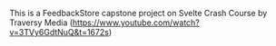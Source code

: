 This is a FeedbackStore capstone project on Svelte Crash Course by Traversy Media (https://www.youtube.com/watch?v=3TVy6GdtNuQ&t=1672s)
